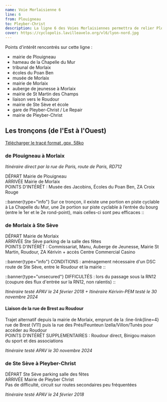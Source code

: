 ```yaml
---
name: Voie Morlaisienne 6
line: 6
from: Plouigneau
to: Pleyber-Christ
description: La ligne 6 des Voies Morlaisiennes permettra de relier Plouigneau à Pleyber-Christ, en passant par le centre-ville de Morlaix. Le parcours de Plouigneau à Morlaix est différent d'avec la ligne 5 (emprunt de la D712, pour le moment assez peu fréquentable). Le parcours de Morlaix à Pleyber passe par Ste Sève.
cover: https://cyclopolis.lavilleavelo.org/vl6/lyon-nord.jpg
---
```


Points d'intérêt rencontrés sur cette ligne :
 - mairie de Plouigneau
 - hameau de la Chapelle du Mur
 - tribunal de Morlaix
 - écoles du Poan Ben
 - musée de Morlaix
 - mairie de Morlaix
 - auberge de jeunesse à Morlaix
 - mairie de St Martin des Champs
 - liaison vers le Roudour
 - mairie de Ste Sève et école
 - gare de Pleyber-Christ / Le Repair
 - mairie de Pleyber-Christ


## Les tronçons (de l'Est à l'Ouest)

[Télécharger le tracé format .gpx, 58ko](https://framateam.org/files/uxekng33xjrh5dkn77dxaf483y/public?h=LYAMPs2NlPcjGGJTURj00D7bLKeT23X1_2ocDcTl8fY)



### de Plouigneau à Morlaix

*Itinéraire direct par la rue de Paris, route de Paris, RD712*

DÉPART Mairie de Plouigneau\
ARRIVÉE Mairie de Morlaix\
POINTS D’INTÉRÊT : Musée des Jacobins, Écoles du Poan Ben, ZA Croix Rouge

::banner{type="info"}
Sur ce tronçon, il existe une portion en piste cyclable à La Chapelle du Mur, une 2e portion sur piste cyclable à l’entrée du bourg (entre le 1er et le 2e rond-point), mais celles-ci sont peu efficaces
::

### de Morlaix à Ste Sève

DÉPART Mairie de Morlaix\
ARRIVÉE Ste Sève parking de la salle des fêtes\
POINTS D’INTÉRÊT : Commissariat, Manu, Auberge de Jeunesse, Mairie St Martin, Roudour, ZA Kérivin + accès Centre Commercial Casino

::banner{type="info"}
CONDITIONS : aménagement nécessaire d'un DSC route de Ste Sève, entre le Roudour et la mairie
::

::banner{type="unsecured"}
DIFFICULTÉS : lors du passage sous la RN12 (coupure des flux d'entrée sur la RN12, non ralentis)
::

*Itinéraire testé APAV le 24 février 2018 + Itinéraire Kérivin-PEM testé le 30 novembre 2024*

#### Liaison de la rue de Brest au Roudour

Trajet alternatif depuis la mairie de Morlaix, emprunt de la :line-link{line=4} rue de Brest (V11) puis la rue des Prés/Feunteun Izella/Villon/Tunès pour accéder au Roudour\
POINTS D’INTÉRÊT SUPPLEMENTAIRES : Roudour direct, Binigou maison du sport et des associations

*Itinéraire testé APAV le 30 novembre 2024*


### de Ste Sève à Pleyber-Christ

DÉPART Ste Sève parking salle des fêtes\
ARRIVÉE Mairie de Pleyber Christ\
Pas de difficulté, circuit sur routes secondaires peu fréquentées

*Itinéraire testé APAV le 24 février 2018*